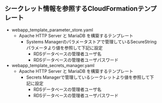 ## シークレット情報を参照するCloudFormationテンプレート
- webapp_template_parameter_store.yaml
  - Apache HTTP Server と MariaDB を構築するテンプレート
    - Systems Managerのパラメータストアで管理しているSecureStringパラメータより値を参照して下記に設定
      - RDSデータベースの管理者ユーザ名
      - RDSデータベースの管理者ユーザパスワード
- webapp_template_secrets_manager.yaml
  - Apache HTTP Server と MariaDB を構築するテンプレート
    - Secrets Managerで管理しているシークレットより値を参照して下記に設定
      - RDSデータベースの管理者ユーザ名
      - RDSデータベースの管理者ユーザパスワード

